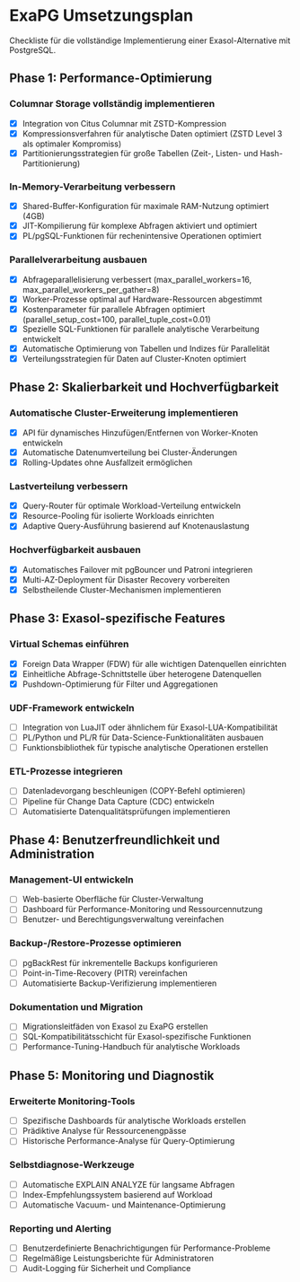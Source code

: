 # ExaPG Umsetzungsplan

Checkliste für die vollständige Implementierung einer Exasol-Alternative mit PostgreSQL.

## Phase 1: Performance-Optimierung

### Columnar Storage vollständig implementieren
- [x] Integration von Citus Columnar mit ZSTD-Kompression
- [x] Kompressionsverfahren für analytische Daten optimiert (ZSTD Level 3 als optimaler Kompromiss)
- [x] Partitionierungsstrategien für große Tabellen (Zeit-, Listen- und Hash-Partitionierung)

### In-Memory-Verarbeitung verbessern
- [x] Shared-Buffer-Konfiguration für maximale RAM-Nutzung optimiert (4GB)
- [x] JIT-Kompilierung für komplexe Abfragen aktiviert und optimiert
- [x] PL/pgSQL-Funktionen für rechenintensive Operationen optimiert

### Parallelverarbeitung ausbauen
- [x] Abfrageparallelisierung verbessert (max_parallel_workers=16, max_parallel_workers_per_gather=8)
- [x] Worker-Prozesse optimal auf Hardware-Ressourcen abgestimmt
- [x] Kostenparameter für parallele Abfragen optimiert (parallel_setup_cost=100, parallel_tuple_cost=0.01)
- [x] Spezielle SQL-Funktionen für parallele analytische Verarbeitung entwickelt
- [x] Automatische Optimierung von Tabellen und Indizes für Parallelität
- [x] Verteilungsstrategien für Daten auf Cluster-Knoten optimiert

## Phase 2: Skalierbarkeit und Hochverfügbarkeit

### Automatische Cluster-Erweiterung implementieren
- [x] API für dynamisches Hinzufügen/Entfernen von Worker-Knoten entwickeln
- [x] Automatische Datenumverteilung bei Cluster-Änderungen
- [x] Rolling-Updates ohne Ausfallzeit ermöglichen

### Lastverteilung verbessern
- [x] Query-Router für optimale Workload-Verteilung entwickeln
- [x] Resource-Pooling für isolierte Workloads einrichten
- [x] Adaptive Query-Ausführung basierend auf Knotenauslastung

### Hochverfügbarkeit ausbauen
- [x] Automatisches Failover mit pgBouncer und Patroni integrieren
- [x] Multi-AZ-Deployment für Disaster Recovery vorbereiten
- [x] Selbstheilende Cluster-Mechanismen implementieren

## Phase 3: Exasol-spezifische Features

### Virtual Schemas einführen
- [x] Foreign Data Wrapper (FDW) für alle wichtigen Datenquellen einrichten
- [x] Einheitliche Abfrage-Schnittstelle über heterogene Datenquellen
- [x] Pushdown-Optimierung für Filter und Aggregationen

### UDF-Framework entwickeln
- [ ] Integration von LuaJIT oder ähnlichem für Exasol-LUA-Kompatibilität
- [ ] PL/Python und PL/R für Data-Science-Funktionalitäten ausbauen
- [ ] Funktionsbibliothek für typische analytische Operationen erstellen

### ETL-Prozesse integrieren
- [ ] Datenladevorgang beschleunigen (COPY-Befehl optimieren)
- [ ] Pipeline für Change Data Capture (CDC) entwickeln
- [ ] Automatisierte Datenqualitätsprüfungen implementieren

## Phase 4: Benutzerfreundlichkeit und Administration

### Management-UI entwickeln
- [ ] Web-basierte Oberfläche für Cluster-Verwaltung
- [ ] Dashboard für Performance-Monitoring und Ressourcennutzung
- [ ] Benutzer- und Berechtigungsverwaltung vereinfachen

### Backup-/Restore-Prozesse optimieren
- [ ] pgBackRest für inkrementelle Backups konfigurieren
- [ ] Point-in-Time-Recovery (PITR) vereinfachen
- [ ] Automatisierte Backup-Verifizierung implementieren

### Dokumentation und Migration
- [ ] Migrationsleitfäden von Exasol zu ExaPG erstellen
- [ ] SQL-Kompatibilitätsschicht für Exasol-spezifische Funktionen
- [ ] Performance-Tuning-Handbuch für analytische Workloads

## Phase 5: Monitoring und Diagnostik

### Erweiterte Monitoring-Tools
- [ ] Spezifische Dashboards für analytische Workloads erstellen
- [ ] Prädiktive Analyse für Ressourcenengpässe
- [ ] Historische Performance-Analyse für Query-Optimierung

### Selbstdiagnose-Werkzeuge
- [ ] Automatische EXPLAIN ANALYZE für langsame Abfragen
- [ ] Index-Empfehlungssystem basierend auf Workload
- [ ] Automatische Vacuum- und Maintenance-Optimierung

### Reporting und Alerting
- [ ] Benutzerdefinierte Benachrichtigungen für Performance-Probleme
- [ ] Regelmäßige Leistungsberichte für Administratoren
- [ ] Audit-Logging für Sicherheit und Compliance 